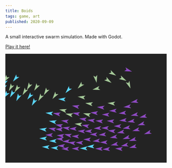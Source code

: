 ```yaml
---
title: Boids
tags: game, art
published: 2020-09-09
---
```


A small interactive swarm simulation. Made with Godot.

[Play it here!](play/)

[![](thumbnail.png)](play/)
